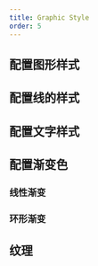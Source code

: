 ```yaml
---
title: Graphic Style
order: 5
---
```


## 配置图形样式

## 配置线的样式

## 配置文字样式

## 配置渐变色

### 线性渐变

### 环形渐变

## 纹理
